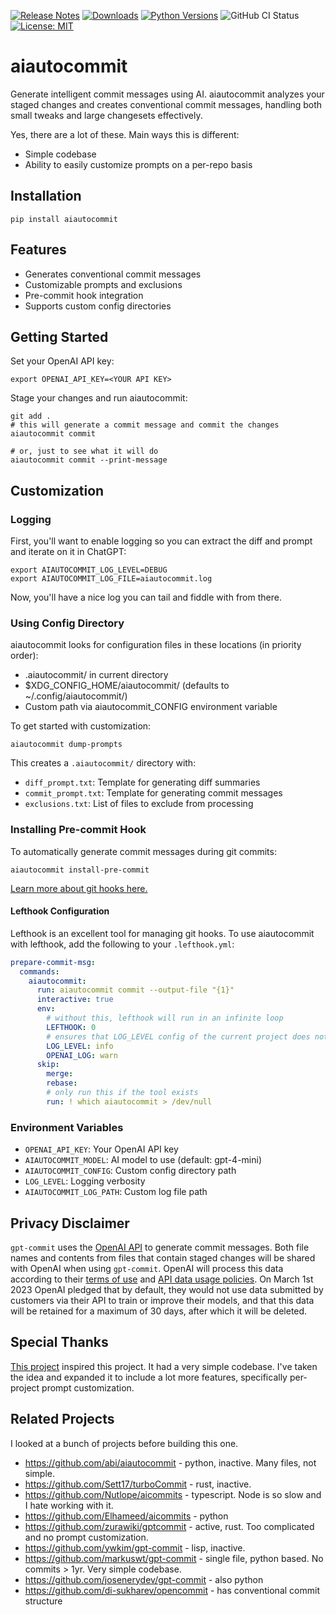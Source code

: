 [![Release Notes](https://img.shields.io/github/release/iloveitaly/aiautocommit)](https://github.com/iloveitaly/aiautocommit/releases) [![Downloads](https://static.pepy.tech/badge/aiautocommit/month)](https://pepy.tech/project/aiautocommit) [![Python Versions](https://img.shields.io/pypi/pyversions/aiautocommit)](https://pypi.org/project/aiautocommit) ![GitHub CI Status](https://github.com/iloveitaly/aiautocommit/actions/workflows/build_and_publish.yml/badge.svg) [![License: MIT](https://img.shields.io/badge/License-MIT-yellow.svg)](https://opensource.org/licenses/MIT)

# aiautocommit

Generate intelligent commit messages using AI. aiautocommit analyzes your staged changes and creates conventional commit messages, handling both small tweaks and large changesets effectively.

Yes, there are a lot of these. Main ways this is different:

* Simple codebase
* Ability to easily customize prompts on a per-repo basis

## Installation

```shell
pip install aiautocommit
```

## Features

* Generates conventional commit messages
* Customizable prompts and exclusions
* Pre-commit hook integration
* Supports custom config directories

## Getting Started

Set your OpenAI API key:

```
export OPENAI_API_KEY=<YOUR API KEY>
```

Stage your changes and run aiautocommit:

```
git add .
# this will generate a commit message and commit the changes
aiautocommit commit

# or, just to see what it will do
aiautocommit commit --print-message
```

## Customization

### Logging

First, you'll want to enable logging so you can extract the diff and prompt and iterate on it in ChatGPT:

```shell
export AIAUTOCOMMIT_LOG_LEVEL=DEBUG
export AIAUTOCOMMIT_LOG_FILE=aiautocommit.log
```

Now, you'll have a nice log you can tail and fiddle with from there.

### Using Config Directory

aiautocommit looks for configuration files in these locations (in priority order):

* .aiautocommit/ in current directory
* $XDG_CONFIG_HOME/aiautocommit/ (defaults to ~/.config/aiautocommit/)
* Custom path via aiautocommit_CONFIG environment variable

To get started with customization:

```shell
aiautocommit dump-prompts
```

This creates a `.aiautocommit/` directory with:

* `diff_prompt.txt`: Template for generating diff summaries
* `commit_prompt.txt`: Template for generating commit messages
* `exclusions.txt`: List of files to exclude from processing

### Installing Pre-commit Hook

To automatically generate commit messages during git commits:

```
aiautocommit install-pre-commit
```

[Learn more about git hooks here.](https://git-scm.com/book/en/v2/Customizing-Git-Git-Hooks)


#### Lefthook Configuration

Lefthook is an excellent tool for managing git hooks. To use aiautocommit with lefthook, add the following to your `.lefthook.yml`:

```yaml
prepare-commit-msg:
  commands:
    aiautocommit:
      run: aiautocommit commit --output-file "{1}"
      interactive: true
      env:
        # without this, lefthook will run in an infinite loop
        LEFTHOOK: 0
        # ensures that LOG_LEVEL config of the current project does not interfere with aiautocommit
        LOG_LEVEL: info
        OPENAI_LOG: warn
      skip:
        merge:
        rebase:
        # only run this if the tool exists
        run: ! which aiautocommit > /dev/null
```

### Environment Variables

* `OPENAI_API_KEY`: Your OpenAI API key
* `AIAUTOCOMMIT_MODEL`: AI model to use (default: gpt-4-mini)
* `AIAUTOCOMMIT_CONFIG`: Custom config directory path
* `LOG_LEVEL`: Logging verbosity
* `AIAUTOCOMMIT_LOG_PATH`: Custom log file path

## Privacy Disclaimer

`gpt-commit` uses the [OpenAI API](https://platform.openai.com/docs) to generate commit messages. Both file names and contents from files that contain staged changes will be shared with OpenAI when using `gpt-commit`. OpenAI will process this data according to their [terms of use](https://openai.com/policies/terms-of-use) and [API data usage policies](https://openai.com/policies/api-data-usage-policies). On March 1st 2023 OpenAI pledged that by default, they would not use data submitted by customers via their API to train or improve their models, and that this data will be retained for a maximum of 30 days, after which it will be deleted.

## Special Thanks

[This project](https://github.com/markuswt/gpt-commit) inspired this project. It had a very simple codebase. I've taken the idea and expanded it to include a lot more features, specifically per-project prompt customization.

## Related Projects

I looked at a bunch of projects before building this one.

- https://github.com/abi/aiautocommit - python, inactive. Many files, not simple.
- https://github.com/Sett17/turboCommit - rust, inactive.
- https://github.com/Nutlope/aicommits - typescript. Node is so slow and I hate working with it.
- https://github.com/Elhameed/aicommits - python
- https://github.com/zurawiki/gptcommit - active, rust. Too complicated and no prompt customization.
- https://github.com/ywkim/gpt-commit - lisp, inactive.
- https://github.com/markuswt/gpt-commit - single file, python based. No commits > 1yr. Very simple codebase.
- https://github.com/josenerydev/gpt-commit - also python
- https://github.com/di-sukharev/opencommit - has conventional commit structure